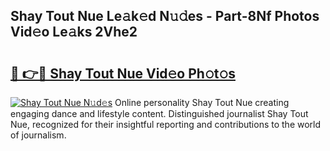 ## Shay Tout Nue Le𝚊k𝚎d N𝚞𝚍es - Part-8Nf Photos Vid𝚎o Le𝚊ks 2Vhe2

# <h2><a href="http://fbar8l0.evod.top/?m=Shay+Tout+Nue">🔗 👉🔴 Shay Tout Nue Vid𝚎o Ph𝚘t𝚘s</a></h2>

[![Shay Tout Nue N𝚞d𝚎s](https://i.imgur.com/8V9OHl7.gif)](http://fbar8l0.evod.top/?m=Shay+Tout+Nue)
Online personality Shay Tout Nue creating engaging dance and lifestyle content. Distinguished journalist Shay Tout Nue, recognized for their insightful reporting and contributions to the world of journalism. 

